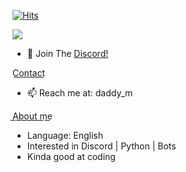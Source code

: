 [![Hits](http://hits.dwyl.com/Jakee8718/Jakee8718.svg)](http://hits.dwyl.com/Jakee8718/Jakee8718)


<p>
<img src=https://komarev.com/ghpvc/?username=jakee8718 />
</p>




- 👋 Join The [Discord!](https://discord.gg/qybBqmkcnE)

C͟o͟n͟t͟a͟c͟t͟
- 📫 Reach me at: daddy_m


A͟b͟o͟u͟t͟ ͟m͟e͟
-  Language: English
-  Interested in Discord | Python | Bots
-  Kinda good at coding
<!---
Jakee8718/Jakee8718 is a ✨ special ✨ repository because its `README.md` (this file) appears on your GitHub profile.
You can click the Preview link to take a look at your changes.
--->

<p href="Jakee" align="center">
    <img alt="" src=Put Lanyard Here!/> <!-- https://lanyard.cnrad.dev/api/686033406450204690 (Show discord status)
</p>

<h1 align="center">Stats</h1>
<a href="https://github.com/Jakee8718"></a>
<p align="center">
  <img src="https://github-readme-stats.vercel.app/api?username=Jakee8718&theme=midnight-purple&show_icons=true" />
</p>

<!-- ![Anurag's GitHub stats](https://github-readme-stats.vercel.app/api?username=Jakee8718&theme=midnight-purple&show_icons=true)
 -->



